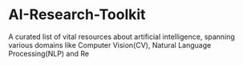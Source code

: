 # AI-Research-Toolkit

A curated list of vital resources about artificial intelligence, spanning various domains like Computer Vision(CV), Natural Language Processing(NLP) and Re